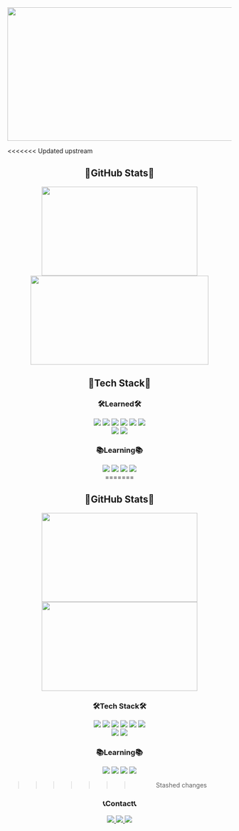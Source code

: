 <!-- ### Hi there 👋 -->
<div align="center">   
    <img src="https://user-images.githubusercontent.com/77733145/159609957-0721ad3a-2adf-466b-975e-f69e889d63f8.gif" width="700" height="300"> 
</div>

<<<<<<< Updated upstream
<div align="center">
    <h2>💜GitHub Stats💜</h2>
    <img src="https://github-readme-stats.vercel.app/api/top-langs/?username=yeram-lim&layout=compact&theme=buefy" width="350" height="200">
    <img src="https://github-readme-stats.vercel.app/api?username=yeram-lim&show_icons=true&theme=buefy" width="400" height="200">
</div>

<div align="center">
    <h2>💜Tech Stack💜</h2>
    <h3>🛠Learned🛠</h3>
    <div align="center">
        <img src="https://img.shields.io/badge/html5-E34F26?style=flat-square&logo=html5&logoColor=white"> 
        <img src="https://img.shields.io/badge/css3-1572B6?style=flat-square&logo=css3&logoColor=white"> 
        <img src="https://img.shields.io/badge/javascript-F7DF1E?style=flat-square&logo=javascript&logoColor=black"> 
        <img src="https://img.shields.io/badge/sass-CC6699?style=flat-square&logo=sass&logoColor=white">
        <img src="https://img.shields.io/badge/jquery-0769AD?style=flat-square&logo=jquery&logoColor=white">
        <img src="https://img.shields.io/badge/bootstrap-7952B3?style=flat-square&logo=bootstrap&logoColor=white">  
        <br>
        <img src="https://img.shields.io/badge/python-3776AB?style=flat-square&logo=python&logoColor=white"> 
        <img src="https://img.shields.io/badge/django-092E20?style=flat-square&logo=django&logoColor=white">
        <br>
    </div>
</div>

<div align="center">
    <h3>📚Learning📚</h3>
    <div align="center">
        <img src="https://img.shields.io/badge/react-61DAFB?style=flat-square&logo=react&logoColor=white"> 
        <img src="https://img.shields.io/badge/java-007396?style=flat-square&logo=java&logoColor=white"> 
        <img src="https://img.shields.io/badge/spring-6DB33F?style=flat-square&logo=spring&logoColor=white"> 
        <img src="https://img.shields.io/badge/mysql-4479A1?style=flat-square&logo=mysql&logoColor=white"> 
        <!-- <img src="https://img.shields.io/badge/linux-FCC624?style=flat-square&logo=linux&logoColor=black"> 
        <img src="https://img.shields.io/badge/amazonaws-232F3E?style=flat-square&logo=amazonaws&logoColor=white">  -->
        <br>
    </div>
<div>
=======

<div align="center">
    <div width="50%">
        <div align="center">
            <h2>💜GitHub Stats💜</h2>
            <img src="https://github-readme-stats.vercel.app/api/top-langs/?username=yeram-lim&layout=compact&theme=buefy" width="350" height="200">
            <img src="https://github-readme-stats.vercel.app/api?username=yeram-lim&show_icons=true&theme=buefy" width="350" height="200">
        </div>
    </div>
    <div width="50%">
        <div align="center">
            <h3>🛠Tech Stack🛠</h3>
            <div align="center">
                <img src="https://img.shields.io/badge/html5-E34F26?style=flat-square&logo=html5&logoColor=white"> 
                <img src="https://img.shields.io/badge/css3-1572B6?style=flat-square&logo=css3&logoColor=white"> 
                <img src="https://img.shields.io/badge/javascript-F7DF1E?style=flat-square&logo=javascript&logoColor=black"> 
                <img src="https://img.shields.io/badge/sass-CC6699?style=flat-square&logo=sass&logoColor=white">
                <img src="https://img.shields.io/badge/jquery-0769AD?style=flat-square&logo=jquery&logoColor=white">
                <img src="https://img.shields.io/badge/bootstrap-7952B3?style=flat-square&logo=bootstrap&logoColor=white">  
                <br>
                <img src="https://img.shields.io/badge/python-3776AB?style=flat-square&logo=python&logoColor=white"> 
                <img src="https://img.shields.io/badge/django-092E20?style=flat-square&logo=django&logoColor=white">
                <br>
            </div>
        </div>
        <div align="center">
            <h3>📚Learning📚</h3>
            <div align="center">
                <img src="https://img.shields.io/badge/react-61DAFB?style=flat-square&logo=react&logoColor=white"> 
                <img src="https://img.shields.io/badge/java-007396?style=flat-square&logo=java&logoColor=white"> 
                <img src="https://img.shields.io/badge/spring-6DB33F?style=flat-square&logo=spring&logoColor=white"> 
                <img src="https://img.shields.io/badge/mysql-4479A1?style=flat-square&logo=mysql&logoColor=white"> 
                <!-- <img src="https://img.shields.io/badge/linux-FCC624?style=flat-square&logo=linux&logoColor=black"> 
                <img src="https://img.shields.io/badge/amazonaws-232F3E?style=flat-square&logo=amazonaws&logoColor=white">  -->
                <br>
            </div>
        </div>  
    </div>
</div>

>>>>>>> Stashed changes

<div align="center">
    <h3>📞Contact📞</h3>
    <div align="center">
        <a href="https://itwithruilan.tistory.com/" target="_blank">
            <img src="https://img.shields.io/badge/TECH BLOG-000000?style=flat-square&logo=Bloglovin&logoColor=white"> 
        </a>
        <a href="https://www.instagram.com/johnyeram/" target="_blank">
            <img src="https://img.shields.io/badge/Instagram-E4405F?style=flat-square&logo=Instagram&logoColor=white"> 
        </a>
        <a href="mailto:yeramyeye@gmail.com" target="_blank">
            <img src="https://img.shields.io/badge/Gmail-EA4335?style=flat-square&logo=Gmail&logoColor=white"> 
        </a>
        <br>
    </div>
</div>  

<!--
**yeram-lim/yeram-lim** is a ✨ _special_ ✨ repository because its `README.md` (this file) appears on your GitHub profile.

Here are some ideas to get you started:

- 🔭 I’m currently working on ...
- 🌱 I’m currently learning Spring Boot
- 👯 I’m looking to collaborate on ...
- 🤔 I’m looking for help with ...
- 💬 Ask me about ...
- 📫 How to reach me: ...
- 😄 Pronouns: ...
- ⚡ Fun fact: ...
-->
